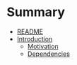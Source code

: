# Summary

* [README](README.md)
* [Introduction](docs/introduction/introduction.md)
   * [Motivation](docs/introduction/motivation.md)
   * [Dependencies](docs/introduction/dependencies.md)

